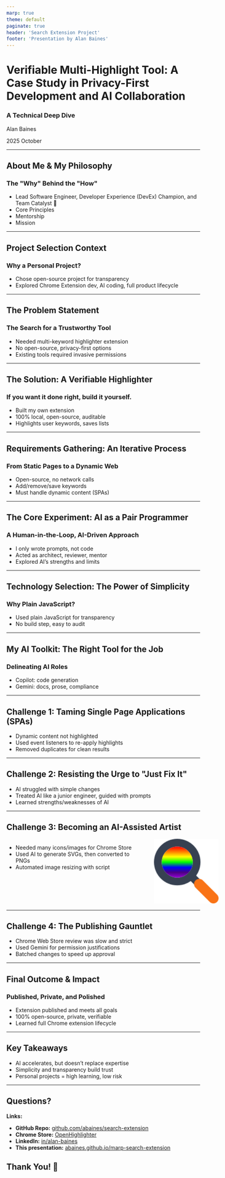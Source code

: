 ```yaml
---
marp: true
theme: default
paginate: true
header: 'Search Extension Project'
footer: 'Presentation by Alan Baines'
---
```


<style>
.container{
    display: flex;
}
.col{
    flex: 1;
}
</style>

# Verifiable Multi-Highlight Tool: A Case Study in Privacy-First Development and AI Collaboration

### A Technical Deep Dive

Alan Baines

2025 October

<!-- 🎈 speaker notes show up like this! 👋 -->

---

## About Me & My Philosophy

### The "Why" Behind the "How"

- Lead Software Engineer, Developer Experience (DevEx) Champion, and Team Catalyst 🧡
- Core Principles
- Mentorship
- Mission

<!-- 
- Core Principles: Technology choices should prioritize long-term sustainability, transparency, and maintainability.
- Mentorship: Empowering colleagues, pair progamming, and growth focused code reviews.
- Mission: To create tools and processes that help teams do their best work. Force Multiplier.
 -->

---

## Project Selection Context

### Why a Personal Project?

- Chose open-source project for transparency
- Explored Chrome Extension dev, AI coding, full product lifecycle

<!--
Much of my professional work is proprietary and covered by NDAs.
This project was a personal exploration into:
- Modern Chrome Extension development
- The practical boundaries of AI-assisted coding
- The full product lifecycle: from idea to the official Chrome Web Store
-->

---

## The Problem Statement

### The Search for a Trustworthy Tool

- Needed multi-keyword highlighter extension
- No open-source, privacy-first options
- Existing tools required invasive permissions

<!--
Goal: Find a browser extension to highlight multiple keywords on a page.
Problem: Existing solutions lacked a critical feature: Trust.
Extensions with this functionality require invasive permissions ("read all your data on all websites").
No available options were open-source, making it impossible to verify that user data wasn't being tracked or sent to a third party.
This presented an unacceptable privacy and security risk.
-->

---

## The Solution: A Verifiable Highlighter

### If you want it done right, build it yourself.

- Built my own extension
- 100% local, open-source, auditable
- Highlights user keywords, saves lists

<!--
A Chrome extension to find and highlight multiple keywords.
Core Mandate #1: Privacy First. All operations are 100% local to the browser. No network calls, no data exfiltration.
Core Mandate #2: Verifiable. Fully open-source so anyone can audit the code and confirm the privacy claims.
Functionality:
- Accepts a list of words
- Highlights all occurrences on a page
- Persists word lists using local storage
-->

---

## Requirements Gathering: An Iterative Process

### From Static Pages to a Dynamic Web

- Open-source, no network calls
- Add/remove/save keywords
- Must handle dynamic content (SPAs)

<!--
Initial Requirements:
- Must be open-source and make no network calls
- Users can add/remove multiple keywords
- Keywords are saved between sessions
Evolved Requirement (Discovered during use):
- The SPA Problem: On sites like LinkedIn, content loads dynamically without a full page refresh. The initial highlighting logic would miss this new content.
- New Requirement: The extension must detect page content changes and re-apply highlighting automatically.
-->

---

## The Core Experiment: AI as a Pair Programmer

### A Human-in-the-Loop, AI-Driven Approach

- I only wrote prompts, not code
- Acted as architect, reviewer, mentor
- Explored AI’s strengths and limits

<!--
The "Pseudo-Requirement": I would not write any of the functional code myself.
My Role: Acted as the senior engineer/architect.
- Provided clear, technical prompts to the AI (GitHub Copilot)
- Performed rigorous code reviews on every line of generated code
- Asked the AI to explain complex or unfamiliar concepts
The Goal: To explore the capabilities and limitations of AI as a development partner and learn how to leverage it effectively.
-->

---

## Technology Selection: The Power of Simplicity

### Why Plain JavaScript?

- Used plain JavaScript for transparency
- No build step, easy to audit

<!--
Primary Goal: Verifiability and Transparency.
While tools like TypeScript or Rust/WASM are powerful, they add a compilation/transpilation step.
This obfuscates the final code, making it harder for a non-expert to audit and trust.
Plain JavaScript ensures that "what you see is what you get." The code in the repository is the code that runs in the browser.
This decision directly supports the core mission of creating a provably private tool.
-->

---

## My AI Toolkit: The Right Tool for the Job

### Delineating AI Roles

- Copilot: code generation
- Gemini: docs, prose, compliance

<!--
Two primary AI partners were used for distinct tasks:
GitHub Copilot:
- Role: The Code Generator
- Tasks: Writing functions, implementing logic, modifying the manifest file, navigating the Chrome extension APIs
Gemini:
- Role: The Prose & Documentation Generator
- Tasks: Authoring the justifications for store permissions, writing the "About" page, answering the Chrome Store's compliance questionnaire
-->

---

## Challenge 1: Taming Single Page Applications (SPAs)

- Dynamic content not highlighted
- Used event listeners to re-apply highlights
- Removed duplicates for clean results

<!--
The Problem: Dynamically loaded content was not being highlighted.
The Solution:
1. Trigger: Use an event listener to monitor for network calls, a reliable heuristic for when new content might have appeared.
2. Logic: When a network call completes, trigger the highlighting function.
3. Refinement: Re-running the highlighter created duplicate highlights. The process was updated to be a two-step sequence:
    - First, find and remove all existing highlight tags.
    - Then, perform a fresh highlighting pass on the entire document.
Outcome: A robust solution that works seamlessly on modern, dynamic websites.
-->

---

## Challenge 2: Resisting the Urge to "Just Fix It"

- AI struggled with simple changes
- Treated AI like a junior engineer, guided with prompts
- Learned strengths/weaknesses of AI

<!--
The Problem: The AI often struggled with simple tasks (e.g., changing a width from 50px to 100px), proposing overly complex solutions. The temptation to manually intervene was immense.
The Approach:
- I treated the AI like a junior I was mentoring.
- Instead of taking over, I refined my prompts, corrected its course, and guided it to the simple, correct solution.
Why? This adhered to the project's experimental goal and provided deep insight into the AI's strengths (boilerplate, discovery) and weaknesses (context, simple edits). This was an exercise in patience and mentorship.
-->

---

## Challenge 3: Becoming an AI-Assisted Artist

<div class="container">
<div style="flex:2">

- Needed many icons/images for Chrome Store
- Used AI to generate SVGs, then converted to PNGs
- Automated image resizing with script

</div>
<div class="col">

<img src="images/icon-128.png" alt="ext-icon" width="256" style="padding-left: 24px;margin-left:24px;">

</div>
</div>

<!--
The Problem: The Chrome Store requires numerous icons and promotional images, but I'm not a designer.
The Process:
1. Experiment: Used a generative AI to create icon concepts as SVGs, iteratively refining them with prompts ("make the handle longer").
2. Roadblock: Discovered the Chrome Store does not accept SVG files.
3. Pivot: I had a perfect vector source but needed dozens of specific PNG sizes.
4. Automation: Prompted the AI to write a command-line script to take the master SVG and automatically convert it into all required PNG dimensions.
-->

---

## Challenge 4: The Publishing Gauntlet

- Chrome Web Store review was slow and strict
- Used Gemini for permission justifications
- Batched changes to speed up approval

<!--
The Problem: The Google Chrome Web Store review process.
Key Hurdles:
- Manual Review: Due to the powerful permissions required, the extension was flagged for a mandatory human review.
- Slow Iteration Cycle: Each submission, even for a minor text change on the store page, took up to half a week for approval.
- Thorough Justification: Required detailed explanations for why each permission was necessary.
How I Overcame It:
- Used Gemini to help draft clear, concise justifications for the reviewers.
- Learned to batch changes and plan submissions to minimize delays.
-->

---

## Final Outcome & Impact

### Published, Private, and Polished

- Extension published and meets all goals
- 100% open-source, private, verifiable
- Learned full Chrome extension lifecycle

<!--
Project Goals Achieved:
- Fully functional extension that meets all core and evolved requirements
- Published and available on the official Google Chrome Web Store
- 100% open-source, private, and verifiable, with clean, auditable code
- Professional-looking assets and a complete store listing
Personal Impact:
- Gained a deep, practical understanding of AI-assisted development workflows
- Learned the entire modern Chrome extension development and publishing lifecycle
-->

---

## Key Takeaways

- AI accelerates, but doesn’t replace expertise
- Simplicity and transparency build trust
- Personal projects = high learning, low risk

<!--
On AI Development: AI is a powerful accelerator, not a replacement for engineering expertise. The senior developer's role shifts towards architecture, review, and precise prompt engineering.
On Privacy: Building trustworthy software requires deliberate choices. Simplicity and transparency (like using plain JS) are features in themselves.
On Personal Projects: They are invaluable for exploring new technologies and processes in a low-risk, high-learning environment.
-->

---

## Questions?

**Links:**
- **GitHub Repo:** [github.com/abaines/search-extension](https://github.com/abaines/search-extension)
- **Chrome Store:** [OpenHighlighter](https://chromewebstore.google.com/detail/openhighlighter/keflkfcjfkljbafefaemchogmlnanjgi)
- **LinkedIn:** [in/alan-baines](https://www.linkedin.com/in/alan-baines)
- **This presentation:** [abaines.github.io/marp-search-extension](https://abaines.github.io/marp-search-extension)

## Thank You! 🍰
